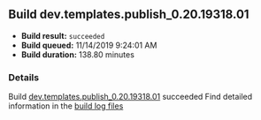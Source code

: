 ## Build dev.templates.publish_0.20.19318.01
- **Build result:** `succeeded`
- **Build queued:** 11/14/2019 9:24:01 AM
- **Build duration:** 138.80 minutes
### Details
Build [dev.templates.publish_0.20.19318.01](https://winappstudio.visualstudio.com/web/build.aspx?pcguid=a4ef43be-68ce-4195-a619-079b4d9834c2&builduri=vstfs%3a%2f%2f%2fBuild%2fBuild%2f31913) succeeded
Find detailed information in the [build log files]()
